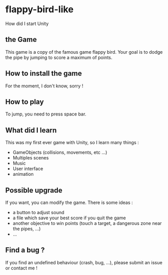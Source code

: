 # flappy-bird-like

How did I start Unity

## the Game

This game is a copy of the famous game flappy bird. Your goal is to dodge the pipe by jumping to score a maximum of points.

## How to install the game

For the moment, I don't know, sorry !

## How to play

To jump, you need to press space bar.

## What did I learn

This was my first ever game with Unity, so I learn many things :
- GameObjects (collisions, movements, etc ...)
- Multiples scenes
- Music
- User interface
- animation

## Possible upgrade

If you want, you can modify the game. There is some ideas :
- a button to adjust sound
- a file which save your best score if you quit the game
- another objective to win points (touch a target, a dangerous zone near the pipes, ...)
- ...

## Find a bug ?

If you find an undefined behaviour (crash, bug, ...), please submit an issue or contact me !
